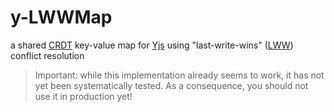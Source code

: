 # y-LWWMap #

a shared [CRDT](https://crdt.tech/) key-value map for [Yjs](https://github.com/yjs/yjs) using "last-write-wins" ([LWW](https://crdt.tech/glossary)) conflict resolution

> Important: while this implementation already seems to work, it has not yet been systematically tested. As a consequence, you should not use it in production yet!
